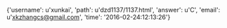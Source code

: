 {'username': u'xunkai', 'path': u'dzd1137/1137.html', 'answer': u'C', 'email': u'xkzhangcs@gmail.com', 'time': '2016-02-24:12:13:26'}